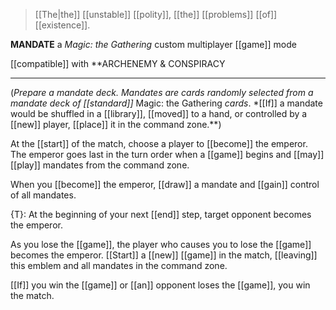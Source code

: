 >[[The|the]] [[unstable]] [[polity]], [[the]] [[problems]] [[of]] [[existence]].

**MANDATE**
a *Magic: the Gathering* custom multiplayer [[game]] mode

[[compatible]] with
**ARCHENEMY & CONSPIRACY

- - -

(*Prepare a mandate deck. Mandates are cards randomly selected from a mandate deck of [[standard]]* Magic: the Gathering *cards*. *[[If]] a mandate would be shuffled in a [[library]], [[moved]] to a hand, or controlled by a [[new]] player, [[place]] it in the command zone.**)

At the [[start]] of the match, choose a player to [[become]] the emperor. The emperor goes last in the turn order when a [[game]] begins and [[may]] [[play]] mandates from the command zone.

When you [[become]] the emperor, [[draw]] a mandate and [[gain]] control of all mandates.
  
{T}: At the beginning of your next [[end]] step, target opponent becomes the emperor.

As you lose the [[game]], the player who causes you to lose the [[game]] becomes the emperor. [[Start]] a [[new]] [[game]] in the match, [[leaving]] this emblem and all mandates in the command zone.  

[[If]] you win the [[game]] or [[an]] opponent loses the [[game]], you win the match.

















































































